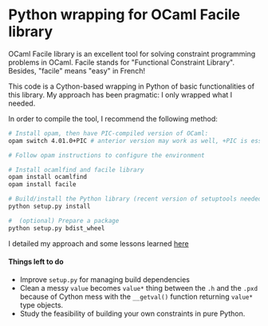 Python wrapping for OCaml Facile library
========================================

OCaml Facile library is an excellent tool for solving constraint programming problems in OCaml. Facile stands for "Functional Constraint Library". Besides, "facile" means "easy" in French!

This code is a Cython-based wrapping in Python of basic functionalities of this library. My approach has been pragmatic: I only wrapped what I needed.

In order to compile the tool, I recommend the following method:

```sh
# Install opam, then have PIC-compiled version of OCaml:
opam switch 4.01.0+PIC # anterior version may work as well, +PIC is essential

# Follow opam instructions to configure the environment

# Install ocamlfind and facile library
opam install ocamlfind
opam install facile

# Build/install the Python library (recent version of setuptools needed)
python setup.py install

#  (optional) Prepare a package
python setup.py bdist_wheel
```

I detailed my approach and some lessons learned [here](lessons.md)

#### Things left to do

- Improve `setup.py` for managing build dependencies
- Clean a messy `value` becomes `value*` thing between the `.h` and the `.pxd` because of Cython mess with the `__getval()` function returning `value*` type objects.
- Study the feasibility of building your own constraints in pure Python.

